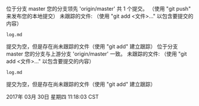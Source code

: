 位于分支 master
您的分支领先 'origin/master' 共 1 个提交。
  （使用 "git push" 来发布您的本地提交）
未跟踪的文件:
  （使用 "git add <文件>..." 以包含要提交的内容）

	log.md

提交为空，但是存在尚未跟踪的文件（使用 "git add" 建立跟踪）
位于分支 master
您的分支与上游分支 'origin/master' 一致。
未跟踪的文件:
  （使用 "git add <文件>..." 以包含要提交的内容）

	log.md

提交为空，但是存在尚未跟踪的文件（使用 "git add" 建立跟踪）

2017年 03月 30日 星期四 11:18:03 CST

